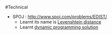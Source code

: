 #Technical
- SPOJ : http://www.spoj.com/problems/EDIST/
	+ Learnt its name is [Levenshtein distance](https://en.wikipedia.org/wiki/Levenshtein_distance)
	+ Learnt [dynamic programming solution](http://www.geeksforgeeks.org/dynamic-programming-set-5-edit-distance/)